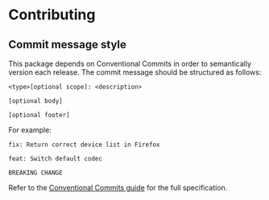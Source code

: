 # Contributing

## Commit message style

This package depends on Conventional Commits in order to semantically version each release. The commit message should be structured as follows:

```
<type>[optional scope]: <description>

[optional body]

[optional footer]
```

For example:

```
fix: Return correct device list in Firefox
```

```
feat: Switch default codec

BREAKING CHANGE
```

Refer to the [Conventional Commits guide](https://www.conventionalcommits.org/en/v1.0.0/#summary) for the full specification.